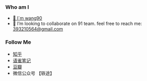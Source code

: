 ### Who am I
- [🌱 I`m wang90](https://github.com/wang90)
- 👯 I’m looking to collaborate on 91 team. feel free to reach me: 393210564@gmail.com
### Follow Me
- [知乎](https://www.zhihu.com/people/wang90_)
- [语雀笔记](https://www.yuque.com/wang90)
- [豆瓣](https://www.douban.com/people/65641304/statuses)
- 微信公众号 【轶途】

